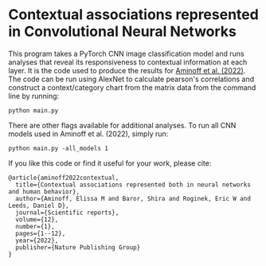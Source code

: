 # Contextual associations represented in Convolutional Neural Networks
This program takes a PyTorch CNN image classification model and runs analyses that reveal its responsiveness to contextual information at each layer. It is the code used to produce the results for [Aminoff et al. (2022)](https://www.nature.com/articles/s41598-022-09451-y). The code can be run using AlexNet to calculate pearson's correlations and construct a context/category chart from the matrix data from the command line by running:

```
python main.py 
```

There are other flags available for additional analyses. To run all CNN models used in Aminoff et al. (2022), simply run:

```
python main.py -all_models 1
```

If you like this code or find it useful for your work, please cite:

```
@article{aminoff2022contextual,
  title={Contextual associations represented both in neural networks and human behavior},
  author={Aminoff, Elissa M and Baror, Shira and Roginek, Eric W and Leeds, Daniel D},
  journal={Scientific reports},
  volume={12},
  number={1},
  pages={1--12},
  year={2022},
  publisher={Nature Publishing Group}
}
```
